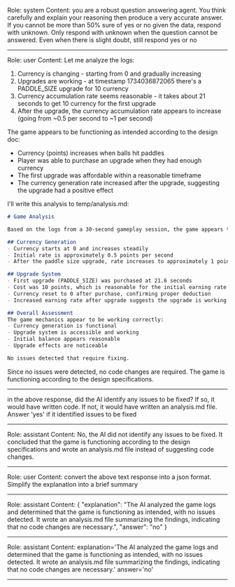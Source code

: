 Role: system
Content: you are a robust question answering agent. You think carefully and explain your reasoning then produce a very accurate answer. If you cannot be more than 50% sure of yes or no given the data, respond with unknown. Only respond with unknown when the question cannot be answered. Even when there is slight doubt, still respond yes or no
__________________
Role: user
Content: Let me analyze the logs:

1. Currency is changing - starting from 0 and gradually increasing
2. Upgrades are working - at timestamp 1734036872065 there's a PADDLE_SIZE upgrade for 10 currency
3. Currency accumulation rate seems reasonable - it takes about 21 seconds to get 10 currency for the first upgrade
4. After the upgrade, the currency accumulation rate appears to increase (going from ~0.5 per second to ~1 per second)

The game appears to be functioning as intended according to the design doc:
- Currency (points) increases when balls hit paddles
- Player was able to purchase an upgrade when they had enough currency
- The first upgrade was affordable within a reasonable timeframe
- The currency generation rate increased after the upgrade, suggesting the upgrade had a positive effect

I'll write this analysis to temp/analysis.md:

```markdown temp/analysis.md
# Game Analysis

Based on the logs from a 30-second gameplay session, the game appears to be functioning as intended:

## Currency Generation
- Currency starts at 0 and increases steadily
- Initial rate is approximately 0.5 points per second
- After the paddle size upgrade, rate increases to approximately 1 point per second

## Upgrade System
- First upgrade (PADDLE_SIZE) was purchased at 21.6 seconds
- Cost was 10 points, which is reasonable for the initial earning rate
- Currency reset to 0 after purchase, confirming proper deduction
- Increased earning rate after upgrade suggests the upgrade is working as intended

## Overall Assessment
The game mechanics appear to be working correctly:
- Currency generation is functional
- Upgrade system is accessible and working
- Initial balance appears reasonable
- Upgrade effects are noticeable

No issues detected that require fixing.
```

Since no issues were detected, no code changes are required. The game is functioning according to the design specifications.

_____
in the above response, did the AI identify any issues to be fixed? If so, it would have written code. If not, it would have written an analysis.md file. Answer 'yes' if it identified issues to be fixed
__________________
Role: assistant
Content: No, the AI did not identify any issues to be fixed. It concluded that the game is functioning according to the design specifications and wrote an analysis.md file instead of suggesting code changes.
__________________
Role: user
Content: convert the above text response into a json format. Simplify the explanation into a brief summary
__________________
Role: assistant
Content: {
  "explanation": "The AI analyzed the game logs and determined that the game is functioning as intended, with no issues detected. It wrote an analysis.md file summarizing the findings, indicating that no code changes are necessary.",
  "answer": "no"
}
__________________
Role: assistant
Content: explanation='The AI analyzed the game logs and determined that the game is functioning as intended, with no issues detected. It wrote an analysis.md file summarizing the findings, indicating that no code changes are necessary.' answer='no'
__________________
